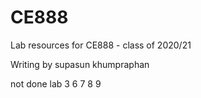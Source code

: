 # CE888

Lab resources for CE888 - class of 2020/21

Writing by supasun khumpraphan

not done lab 3 6 7 8 9

